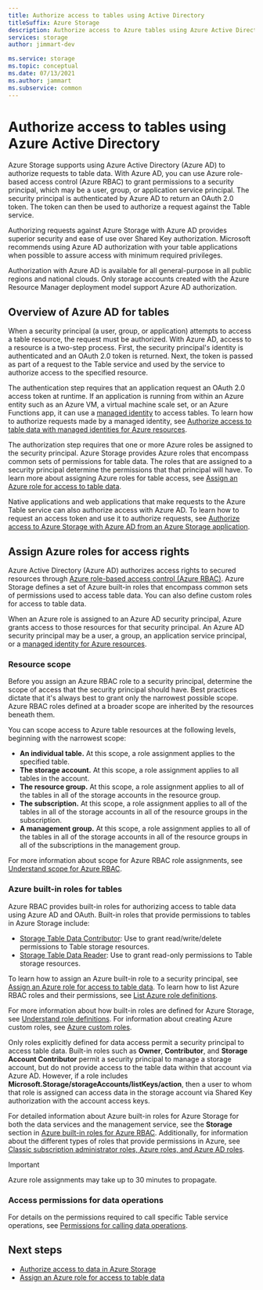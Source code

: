```yaml
---
title: Authorize access to tables using Active Directory
titleSuffix: Azure Storage
description: Authorize access to Azure tables using Azure Active Directory (Azure AD). Assign Azure roles for access rights. Access data with an Azure AD account.
services: storage
author: jimmart-dev

ms.service: storage
ms.topic: conceptual
ms.date: 07/13/2021
ms.author: jammart
ms.subservice: common
---
```


# Authorize access to tables using Azure Active Directory

Azure Storage supports using Azure Active Directory (Azure AD) to authorize requests to table data. With Azure AD, you can use Azure role-based access control (Azure RBAC) to grant permissions to a security principal, which may be a user, group, or application service principal. The security principal is authenticated by Azure AD to return an OAuth 2.0 token. The token can then be used to authorize a request against the Table service.

Authorizing requests against Azure Storage with Azure AD provides superior security and ease of use over Shared Key authorization. Microsoft recommends using Azure AD authorization with your table applications when possible to assure access with minimum required privileges.

Authorization with Azure AD is available for all general-purpose in all public regions and national clouds. Only storage accounts created with the Azure Resource Manager deployment model support Azure AD authorization.

## Overview of Azure AD for tables

When a security principal (a user, group, or application) attempts to access a table resource, the request must be authorized. With Azure AD, access to a resource is a two-step process. First, the security principal's identity is authenticated and an OAuth 2.0 token is returned. Next, the token is passed as part of a request to the Table service and used by the service to authorize access to the specified resource.

The authentication step requires that an application request an OAuth 2.0 access token at runtime. If an application is running from within an Azure entity such as an Azure VM, a virtual machine scale set, or an Azure Functions app, it can use a [managed identity](../../active-directory/managed-identities-azure-resources/overview.md) to access tables. To learn how to authorize requests made by a managed identity, see [Authorize access to table data with managed identities for Azure resources](authorize-managed-identity.md).

The authorization step requires that one or more Azure roles be assigned to the security principal. Azure Storage provides Azure roles that encompass common sets of permissions for table data. The roles that are assigned to a security principal determine the permissions that that principal will have. To learn more about assigning Azure roles for table access, see [Assign an Azure role for access to table data](assign-azure-role-data-access.md).

Native applications and web applications that make requests to the Azure Table service can also authorize access with Azure AD. To learn how to request an access token and use it to authorize requests, see [Authorize access to Azure Storage with Azure AD from an Azure Storage application](../common/storage-auth-aad-app.md).

## Assign Azure roles for access rights

Azure Active Directory (Azure AD) authorizes access rights to secured resources through [Azure role-based access control (Azure RBAC)](../../role-based-access-control/overview.md). Azure Storage defines a set of Azure built-in roles that encompass common sets of permissions used to access table data. You can also define custom roles for access to table data.

When an Azure role is assigned to an Azure AD security principal, Azure grants access to those resources for that security principal. An Azure AD security principal may be a user, a group, an application service principal, or a [managed identity for Azure resources](../../active-directory/managed-identities-azure-resources/overview.md).

### Resource scope

Before you assign an Azure RBAC role to a security principal, determine the scope of access that the security principal should have. Best practices dictate that it's always best to grant only the narrowest possible scope. Azure RBAC roles defined at a broader scope are inherited by the resources beneath them.

You can scope access to Azure table resources at the following levels, beginning with the narrowest scope:

- **An individual table.** At this scope, a role assignment applies to the specified table.
- **The storage account.** At this scope, a role assignment applies to all tables in the account.
- **The resource group.** At this scope, a role assignment applies to all of the tables in all of the storage accounts in the resource group.
- **The subscription.** At this scope, a role assignment applies to all of the tables in all of the storage accounts in all of the resource groups in the subscription.
- **A management group.** At this scope, a role assignment applies to all of the tables in all of the storage accounts in all of the resource groups in all of the subscriptions in the management group.

For more information about scope for Azure RBAC role assignments, see [Understand scope for Azure RBAC](../../role-based-access-control/scope-overview.md).

### Azure built-in roles for tables

Azure RBAC provides built-in roles for authorizing access to table data using Azure AD and OAuth. Built-in roles that provide permissions to tables in Azure Storage include:

- [Storage Table Data Contributor](../../role-based-access-control/built-in-roles.md#storage-table-data-contributor): Use to grant read/write/delete permissions to Table storage resources.
- [Storage Table Data Reader](../../role-based-access-control/built-in-roles.md#storage-table-data-reader): Use to grant read-only permissions to Table storage resources.

To learn how to assign an Azure built-in role to a security principal, see [Assign an Azure role for access to table data](assign-azure-role-data-access.md). To learn how to list Azure RBAC roles and their permissions, see [List Azure role definitions](../../role-based-access-control/role-definitions-list.md).

For more information about how built-in roles are defined for Azure Storage, see [Understand role definitions](../../role-based-access-control/role-definitions.md#control-and-data-actions). For information about creating Azure custom roles, see [Azure custom roles](../../role-based-access-control/custom-roles.md).

Only roles explicitly defined for data access permit a security principal to access table data. Built-in roles such as **Owner**, **Contributor**, and **Storage Account Contributor** permit a security principal to manage a storage account, but do not provide access to the table data within that account via Azure AD. However, if a role includes **Microsoft.Storage/storageAccounts/listKeys/action**, then a user to whom that role is assigned can access data in the storage account via Shared Key authorization with the account access keys.

For detailed information about Azure built-in roles for Azure Storage for both the data services and the management service, see the **Storage** section in [Azure built-in roles for Azure RBAC](../../role-based-access-control/built-in-roles.md#storage). Additionally, for information about the different types of roles that provide permissions in Azure, see [Classic subscription administrator roles, Azure roles, and Azure AD roles](../../role-based-access-control/rbac-and-directory-admin-roles.md).

> [!IMPORTANT]
> Azure role assignments may take up to 30 minutes to propagate.

### Access permissions for data operations

For details on the permissions required to call specific Table service operations, see [Permissions for calling data operations](/rest/api/storageservices/authorize-with-azure-active-directory#permissions-for-calling-data-operations).

## Next steps

- [Authorize access to data in Azure Storage](../common/authorize-data-access.md)
- [Assign an Azure role for access to table data](assign-azure-role-data-access.md)
